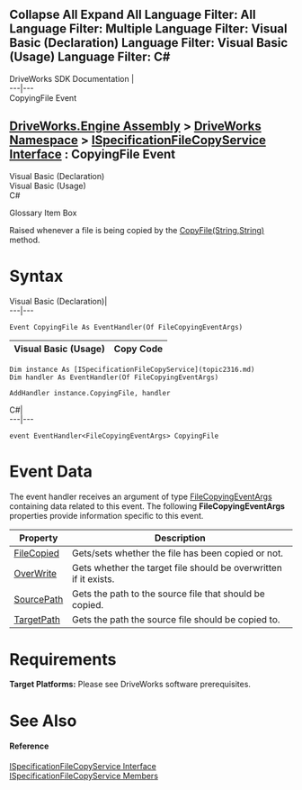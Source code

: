 Collapse All Expand All Language Filter: All  Language Filter: Multiple  Language Filter: Visual Basic (Declaration) Language Filter: Visual Basic (Usage) Language Filter: C#  
---  
DriveWorks SDK Documentation  |   
---|---  
CopyingFile Event   
  
[DriveWorks.Engine Assembly](topic2156.md) > [DriveWorks Namespace](topic2159.md) > [ISpecificationFileCopyService Interface](topic2316.md) : CopyingFile Event  
---  
  
Visual Basic (Declaration)    
Visual Basic (Usage)    
C# 

Glossary Item Box

Raised whenever a file is being copied by the [CopyFile(String,String)](topic2326.md) method. 

# Syntax

Visual Basic (Declaration)|   
---|---  
      
    
    Event CopyingFile As EventHandler(Of FileCopyingEventArgs)  
  
Visual Basic (Usage)| Copy Code  
---|---  
      
    
    Dim instance As [ISpecificationFileCopyService](topic2316.md)
    Dim handler As EventHandler(Of FileCopyingEventArgs)
     
    AddHandler instance.CopyingFile, handler  
  
C#|   
---|---  
      
    
    event EventHandler<FileCopyingEventArgs> CopyingFile  
  
# Event Data

The event handler receives an argument of type [FileCopyingEventArgs](topic2859.md) containing data related to this event. The following **FileCopyingEventArgs** properties provide information specific to this event.

Property| Description  
---|---  
[FileCopied](topic2866.md)| Gets/sets whether the file has been copied or not.   
[OverWrite](topic2867.md)| Gets whether the target file should be overwritten if it exists.   
[SourcePath](topic2868.md)| Gets the path to the source file that should be copied.   
[TargetPath](topic2869.md)| Gets the path the source file should be copied to.   
  
# Requirements

**Target Platforms:** Please see DriveWorks software prerequisites.

# See Also

#### Reference

[ISpecificationFileCopyService Interface](topic2316.md)   
[ISpecificationFileCopyService Members](topic2317.md)


